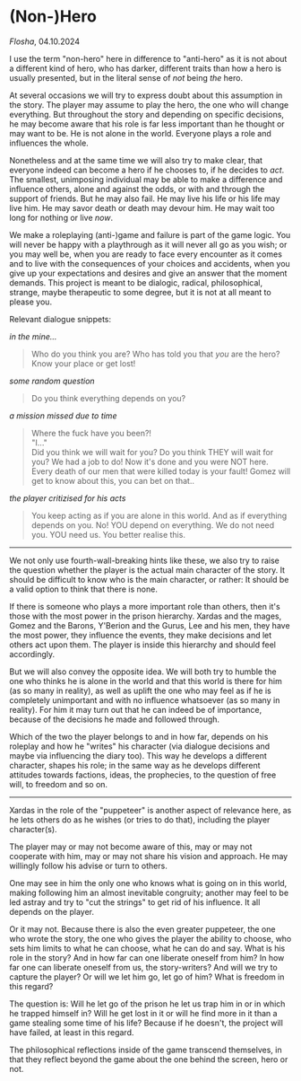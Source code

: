 # (Non-)Hero

*Flosha*, 04.10.2024

I use the term "non-hero" here in difference to "anti-hero" as it is not about a different kind of hero, who has darker, different traits than how a hero is usually presented, but in the literal sense of *not* being *the* hero. 

At several occasions we will try to express doubt about this assumption in the story. The player may assume to play the hero, the one who will change everything. But throughout the story and depending on specific decisions, he may become aware that his role is far less important than he thought or may want to be. He is not alone in the world. Everyone plays a role and influences the whole. 

Nonetheless and at the same time we will also try to make clear, that everyone indeed can become a hero if he chooses to, if he decides to *act*. The smallest, unimposing individual may be able to make a difference and influence others, alone and against the odds, or with and through the support of friends. But he may also fail. He may live his life or his life may live him. He may savor death or death may devour him. He may wait too long for nothing or live *now*. 

We make a roleplaying (anti-)game and failure is part of the game logic. You will never be happy with a playthrough as it will never all go as you wish; or you may well be, when you are ready to face every encounter as it comes and to live with the consequences of your choices and accidents, when you give up your expectations and desires and give an answer that the moment demands. This project is meant to be dialogic, radical, philosophical, strange, maybe therapeutic to some degree, but it is not at all meant to please you. 

Relevant dialogue snippets:

*in the mine...*
> Who do you think you are? Who has told you that *you* are the hero? Know your place or get lost!

*some random question*
> Do you think everything depends on you? 

*a mission missed due to time*
> Where the fuck have you been?!  
> "I..."  
> Did you think we will wait for you? Do you think THEY will wait for you? We had a job to do! Now it's done and you were NOT here.  
> Every death of our men that were killed today is your fault! Gomez will get to know about this, you can bet on that.. 

*the player critizised for his acts*
> You keep acting as if you are alone in this world. And as if everything depends on you. No! YOU depend on everything. We do not need you. YOU need us. You better realise this. 

--- 

We not only use fourth-wall-breaking hints like these, we also try to raise the question whether the player is the actual main character of the story. It should be difficult to know who is the main character, or rather: It should be a valid option to think that there is none. 

If there is someone who plays a more important role than others, then it's those with the most power in the prison hierarchy. Xardas and the mages, Gomez and the Barons, Y'Berion and the Gurus, Lee and his men, they have the most power, they influence the events, they make decisions and let others act upon them. The player is inside this hierarchy and should feel accordingly.

But we will also convey the opposite idea. We will both try to humble the one who thinks he is alone in the world and that this world is there for him (as so many in reality), as well as uplift the one who may feel as if he is completely unimportant and with no influence whatsoever (as so many in reality). For him it may turn out that he can indeed be of importance, because of the decisions he made and followed through. 

Which of the two the player belongs to and in how far, depends on his roleplay and how he "writes" his character (via dialogue decisions and maybe via influencing the diary too). This way he develops a different character, shapes his role; in the same way as he develops different attitudes towards factions, ideas, the prophecies, to the question of free will, to freedom and so on.

---

Xardas in the role of the "puppeteer" is another aspect of relevance here, as he lets others do as he wishes (or tries to do that), including the player character(s). 

The player may or may not become aware of this, may or may not cooperate with him, may or may not share his vision and approach. He may willingly follow his advise or turn to others. 

One may see in him the only one who knows what is going on in this world, making following him an almost inevitable congruity; another may feel to be led astray and try to "cut the strings" to get rid of his influence. It all depends on the player. 

Or it may not. Because there is also the even greater puppeteer, the one who wrote the story, the one who gives the player the ability to choose, who sets him limits to what he can choose, what he can do and say. What is his role in the story? And in how far can one liberate oneself from him? In how far one can liberate oneself from us, the story-writers? And will we try to capture the player? Or will we let him go, let go of him? What is freedom in this regard? 

The question is: Will he let go of the prison he let us trap him in or in which he trapped himself in? Will he get lost in it or will he find more in it than a game stealing some time of his life? Because if he doesn't, the project will have failed, at least in this regard.  

The philosophical reflections inside of the game transcend themselves, in that they reflect beyond the game about the one behind the screen, hero or not. 



